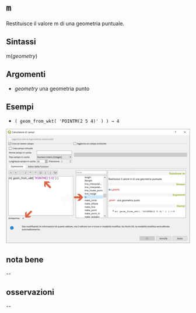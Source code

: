 # `m`

Restituisce il valore m di una geometria puntuale.

## Sintassi

m(_geometry_) 

## Argomenti

* _geometry_ una geometria punto

## Esempi

* `( geom_from_wkt( 'POINTM(2 5 4)' ) ) → 4`

![](/img/geometria/m/m1.png)

## nota bene

--

## osservazioni

--